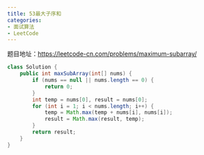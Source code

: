 ```yaml
---
title: 53最大子序和
categories: 
- 面试算法
- LeetCode
---
```


题目地址：https://leetcode-cn.com/problems/maximum-subarray/

```java
class Solution {
    public int maxSubArray(int[] nums) {
        if (nums == null || nums.length == 0) {
            return 0;
        }
        int temp = nums[0], result = nums[0];
        for (int i = 1; i < nums.length; i++) {
            temp = Math.max(temp + nums[i], nums[i]);
            result = Math.max(result, temp);
        }
        return result;
    }
}
```